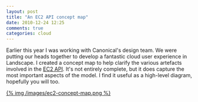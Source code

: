 ```yaml
---
layout: post
title: "An EC2 API concept map"
date: 2010-12-24 12:25
comments: true
categories: cloud
---
```


Earlier this year I was working with Canonical's design team.  We were
putting our heads together to develop a fantastic cloud user
experience in Landscape.  I created a concept map to help clarify the
various artefacts involved in the
[EC2 API](http://docs.amazonwebservices.com/AWSEC2/latest/APIReference/).
It's not entirely complete, but it does capture the most important
aspects of the model.  I find it useful as a high-level diagram,
hopefully you will too.

[{% img /images/ec2-concept-map.png %}](/images/ec2-concept-map.png)
